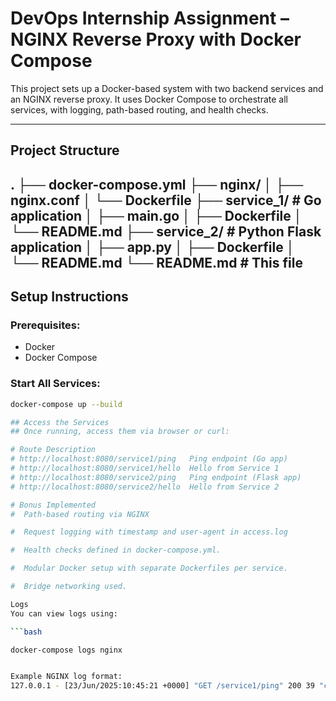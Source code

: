 #  DevOps Internship Assignment – NGINX Reverse Proxy with Docker Compose

This project sets up a Docker-based system with two backend services and an NGINX reverse proxy. It uses Docker Compose to orchestrate all services, with logging, path-based routing, and health checks.

---

##  Project Structure
.
├── docker-compose.yml
├── nginx/
│ ├── nginx.conf
│ └── Dockerfile
├── service_1/ # Go application
│ ├── main.go
│ ├── Dockerfile
│ └── README.md
├── service_2/ # Python Flask application
│ ├── app.py
│ ├── Dockerfile
│ └── README.md
└── README.md # This file
---

##  Setup Instructions

###  Prerequisites:
- Docker
- Docker Compose

###  Start All Services:

```bash
docker-compose up --build

## Access the Services
## Once running, access them via browser or curl:

# Route	Description
# http://localhost:8080/service1/ping	Ping endpoint (Go app)
# http://localhost:8080/service1/hello	Hello from Service 1
# http://localhost:8080/service2/ping	Ping endpoint (Flask app)
# http://localhost:8080/service2/hello	Hello from Service 2

# Bonus Implemented
#  Path-based routing via NGINX

#  Request logging with timestamp and user-agent in access.log

#  Health checks defined in docker-compose.yml.

#  Modular Docker setup with separate Dockerfiles per service.

#  Bridge networking used.

Logs
You can view logs using:

```bash

docker-compose logs nginx


Example NGINX log format:
127.0.0.1 - [23/Jun/2025:10:45:21 +0000] "GET /service1/ping" 200 39 "curl/7.68.0"